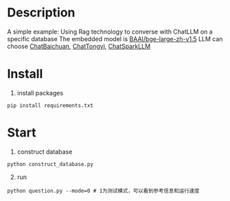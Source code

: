 # Description

A simple example: Using Rag technology to converse with ChatLLM on a specific database
The embedded model is [BAAI/bge-large-zh-v1.5](https://huggingface.co/BAAI/bge-large-zh-v1.5)
LLM can choose [ChatBaichuan](https://www.baichuan-ai.com/home), [ChatTongyi](https://help.aliyun.com/zh/dashscope/create-a-chat-foundation-model?spm=a2c4g.11186623.0.0.bd3c17d9Mbk2z6), [ChatSparkLLM](https://xinghuo.xfyun.cn/sparkapi)

# Install

1. install packages

```shell
pip install requirements.txt
```

# Start

1. construct database

```shell
python construct_database.py
```

2. run

```shell
python question.py --mode=0 # 1为测试模式，可以看到参考信息和运行速度
```


